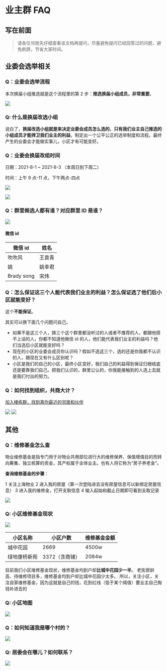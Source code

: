 # 业主群 FAQ

## 写在前面

> 请各位邻居先仔细查看该文档再提问，尽量避免提问已经回答过的问题，避免刷屏，节省大家时间。

## 业委会选举相关

### Q：业委会选举流程

本次换届小组推选就是这个流程里的第 2 步：**推选换届小组成员，非常重要**。

![](https://qiniu.weapon-master.online/2021-07-29-11-25-58.png)

### Q: 什么是换届改选小组

说白了，**换届改选小组就是来决定业委会成员怎么选的**。**只有我们业主自己推选的小组成员才能捍卫我们业主的利益**，制定出一个公平公正的选举制度和流程。最终产生的业委会才能做实事儿，小区才有可能变好。

### Q：业委会换届改组时间

日期：2021-8-1 ~ 2021-8-3 （本周日到下周二）

时间：上午 9 点-11 点，下午两点-四点

![](https://qiniu.weapon-master.online/WechatIMG9137.jpeg)

![](https://qiniu.weapon-master.online/WechatIMG9136.jpeg)

### Q：群里候选人都有谁？对应群里 ID 是谁？

![](https://qiniu.weapon-master.online/WechatIMG9019.jpeg)

#### 微信 id

| 微信 id    | 姓名   |
| ---------- | ------ |
| 吹吹风     | 王袁青 |
| 姚         | 姚幸君 |
| Brady song | 宋炜   |

### Q：怎么保证这三个人能代表我们业主的利益？怎么保证选了他们后小区就能变好？

这个**不能保证**。

其实可以换下面几个问题问自己。

- 如果不是这三个人，换三个这个群里都没听过的人或者不推荐的人，都跟他搭不上话的人，你都不知道他微信 id 的人，他们能代表我们业主的利益吗？他们当选后小区就能变好吗？
- 现在的小区的业委会成员你认识吗？假如不选这三个，选的还是你我都不认识的人，跟现在又有什么区别呢？
- 小区是我们的自己的小区，最终小区变好，我们自己的利益得到保证归根结底还是要靠我们自己。把我们认识的，群里公认的，你我能接触到的人选上去就是我们付出的努力。

### Q：如何找到组织，共商大计？

[加入楼栋群，找到离你最近的邻居和伙伴](https://docs.qq.com/doc/DTWpVY29Ea3JMR0VS)

![](https://qiniu.weapon-master.online/7231627638364_.pic.jpg)
![](https://qiniu.weapon-master.online/7231627638364_.pic.jpg)

## 其他

### Q：维修基金怎么查

物业维修基金是指专门用于对物业共用部位进行大的维修保养、保值增值目的而转向筹集、独立核算的资金，其产权属于全体业主。也有人将它称为“房子养老金”。

**查询维修基金的步骤**：

1 关注上海物业
2 进入我的房屋（第一次登陆进去没有房屋信息可以新绑定房屋信息）
3 进入我的维修金，打开支取信息
4 输入起始和截止日期即可看到支取记录

![](https://qiniu.weapon-master.online/WechatIMG37678.jpeg)

### Q: 小区维修基金现状

![](https://qiniu.weapon-master.online/WechatIMG37682.jpeg)

| 小区名称     | 小区户数       | 维修基金金额 |
| ------------ | -------------- | ------------ |
| 城中花园     | 2669           | 4500w        |
| 绿地康桥新苑 | 3372（含商铺） | 2084w        |

目前我们小区维修基金现状，维修基金均到户却**比城中花园少一半**。
老街房龄高、待维修项目多，维修基金均到户却比城中花园少太多。
所以，关注小区，关注自家维修基金，因为这就是自己的钱，花到红线（低于某个阈值）要业主自己掏钱补进去的

### Q: 小区地图

![](https://qiniu.weapon-master.online/WechatIMG693.png)

### Q：如何知道我是哪个村的？

![](https://qiniu.weapon-master.online/WechatIMG8802.jpeg)

### Q: 居委会在哪儿？如何联系？

![](https://qiniu.weapon-master.online/WechatIMG8793.jpeg)
